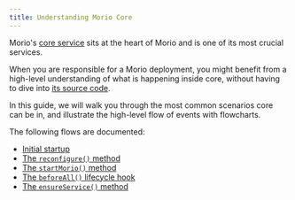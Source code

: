 ```yaml
---
title: Understanding Morio Core
---
```


Morio's [core service](/docs/reference/core) sits at the heart of Morio and is
one of its most crucial services.

When you are responsible for a Morio deployment, you might benefit from a high-level
understanding of what is happening inside core, without having to dive into [its
source code](https://github.com/certeu/morio/tree/develop/core).

In this guide, we will walk you through the most common scenarios core can be
in, and illustrate the high-level flow of events with flowcharts.

The following flows are documented:

- [Initial startup](/docs/guides/core/startup)
- [The `reconfigure()` method](/docs/guides/core/startup)
- [The `startMorio()` method](/docs/guides/core/startmorio)
- [The `beforeAll()` lifecycle hook](/docs/guides/core/beforeall)
- [The `ensureService()` method](/docs/guides/core/ensureservice)

